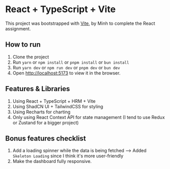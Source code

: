 # React + TypeScript + Vite

This project was bootstrapped with [Vite](https://vitejs.dev/), by Minh to complete the React assignment.

## How to run

1. Clone the project
2. Run `yarn` or `npm install` or `pnpm install` or `bun install`
3. Run `yarn dev` or `npm run dev` or `pnpm dev` or `bun dev`
4. Open [http://localhost:5173](http://localhost:5173) to view it in the browser.

## Features & Libraries

1. Using React + TypeScript + HRM + Vite
2. Using ShadCN UI + TailwindCSS for styling
3. Using Recharts for charting
4. Only using React Context API for state management (I tend to use Redux or Zustand for a bigger project)

## Bonus features checklist

1. Add a loading spinner while the data is being fetched --> Added `Skeleton Loading` since I think it's more user-friendly
2. Make the dashboard fully responsive.
